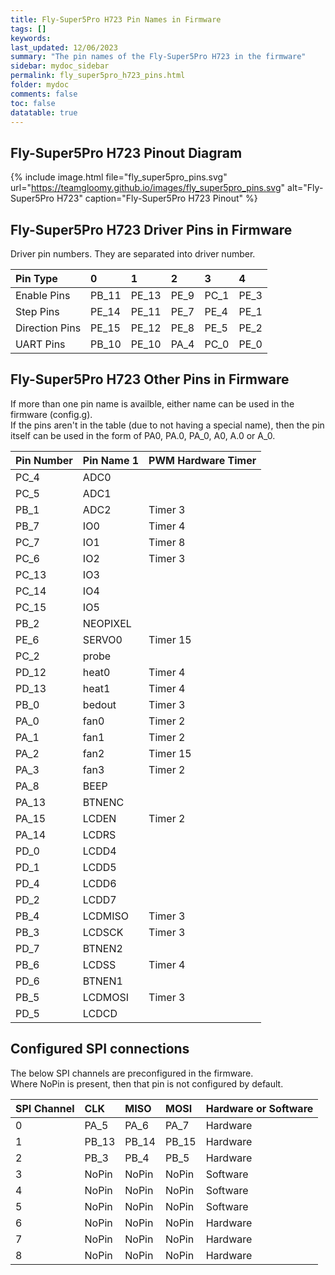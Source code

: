 ```yaml
---
title: Fly-Super5Pro H723 Pin Names in Firmware
tags: []
keywords: 
last_updated: 12/06/2023
summary: "The pin names of the Fly-Super5Pro H723 in the firmware"
sidebar: mydoc_sidebar
permalink: fly_super5pro_h723_pins.html
folder: mydoc
comments: false
toc: false
datatable: true
---
```


## Fly-Super5Pro H723 Pinout Diagram

{% include image.html file="fly_super5pro_pins.svg" url="https://teamgloomy.github.io/images/fly_super5pro_pins.svg" alt="Fly-Super5Pro H723" caption="Fly-Super5Pro H723 Pinout" %}

## Fly-Super5Pro H723 Driver Pins in Firmware

Driver pin numbers. They are separated into driver number.

<div class="datatable-begin"></div>

|Pin Type|0|1|2|3|4|
| :------------- |:-------------|:-------------|:-------------|:-------------|:-------------|
|Enable Pins|PB_11| PE_13| PE_9| PC_1| PE_3|
|Step Pins|PE_14| PE_11| PE_7| PE_4| PE_1|
|Direction Pins|PE_15| PE_12| PE_8| PE_5| PE_2|
|UART Pins|PB_10| PE_10| PA_4| PC_0| PE_0|

<div class="datatable-end"></div>

## Fly-Super5Pro H723 Other Pins in Firmware

If more than one pin name is availble, either name can be used in the firmware (config.g).  
If the pins aren't in the table (due to not having a special name), then the pin itself can be used in the form of PA0, PA.0, PA_0, A0, A.0 or A_0.  

<div class="datatable-begin"></div>

|Pin Number|Pin Name 1|PWM Hardware Timer|
| :------------- |:-------------|:-------------|
|PC_4|ADC0||
|PC_5|ADC1||
|PB_1|ADC2|Timer 3|
|PB_7|IO0|Timer 4|
|PC_7|IO1|Timer 8|
|PC_6|IO2|Timer 3|
|PC_13|IO3||
|PC_14|IO4||
|PC_15|IO5||
|PB_2|NEOPIXEL||
|PE_6|SERVO0|Timer 15|
|PC_2|probe||
|PD_12|heat0|Timer 4|
|PD_13|heat1|Timer 4|
|PB_0|bedout|Timer 3|
|PA_0|fan0|Timer 2|
|PA_1|fan1|Timer 2|
|PA_2|fan2|Timer 15|
|PA_3|fan3|Timer 2|
|PA_8|BEEP||
|PA_13|BTNENC||
|PA_15|LCDEN|Timer 2|
|PA_14|LCDRS||
|PD_0|LCDD4||
|PD_1|LCDD5||
|PD_4|LCDD6||
|PD_2|LCDD7||
|PB_4|LCDMISO|Timer 3|
|PB_3|LCDSCK|Timer 3|
|PD_7|BTNEN2||
|PB_6|LCDSS|Timer 4|
|PD_6|BTNEN1||
|PB_5|LCDMOSI|Timer 3|
|PD_5|LCDCD||

<div class="datatable-end"></div>

## Configured SPI connections

The below SPI channels are preconfigured in the firmware.  
Where NoPin is present, then that pin is not configured by default.  

<div class="datatable-begin"></div>

|SPI Channel| CLK | MISO | MOSI | Hardware or Software |
| :------------- |:-------------|:-------------|:-------------|:-------------|
|0|PA_5|PA_6|PA_7|Hardware|
|1|PB_13|PB_14|PB_15|Hardware|
|2|PB_3|PB_4|PB_5|Hardware|
|3|NoPin|NoPin|NoPin|Software|
|4|NoPin|NoPin|NoPin|Software|
|5|NoPin|NoPin|NoPin|Software|
|6|NoPin|NoPin|NoPin|Hardware|
|7|NoPin|NoPin|NoPin|Hardware|
|8|NoPin|NoPin|NoPin|Hardware|

<div class="datatable-end"></div>
